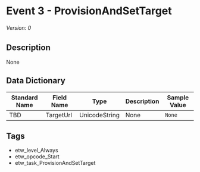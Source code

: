 # Event 3 - ProvisionAndSetTarget
###### Version: 0

## Description
None

## Data Dictionary
|Standard Name|Field Name|Type|Description|Sample Value|
|---|---|---|---|---|
|TBD|TargetUrl|UnicodeString|None|`None`|

## Tags
* etw_level_Always
* etw_opcode_Start
* etw_task_ProvisionAndSetTarget